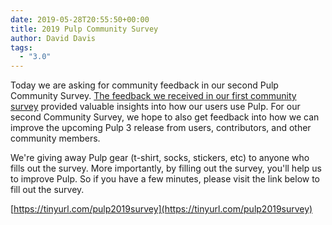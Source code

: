 ```yaml
---
date: 2019-05-28T20:55:50+00:00
title: 2019 Pulp Community Survey
author: David Davis
tags:
  - "3.0"
---
```

<!-- more -->
Today we are asking for community feedback in our second Pulp Community Survey. [The feedback we
received in our first community
survey](https://pulpproject.org/2017/08/08/community-survey-results/) provided valuable insights
into how our users use Pulp. For our second Community Survey, we hope to also get feedback into how
we can improve the upcoming Pulp 3 release from users, contributors, and other community members.

We're giving away Pulp gear (t-shirt, socks, stickers, etc) to anyone who fills out the survey.
More importantly, by filling out the survey, you'll help us to improve Pulp. So if you have a few
minutes, please visit the link below to fill out the survey.

[https://tinyurl.com/pulp2019survey](https://tinyurl.com/pulp2019survey)

